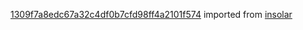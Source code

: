 [1309f7a8edc67a32c4df0b7cfd98ff4a2101f574](https://github.com/insolar/insolar/commit/1309f7a8edc67a32c4df0b7cfd98ff4a2101f574) imported from [insolar](https://github.com/insolar/insolar)
